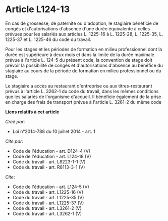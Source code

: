 # Article L124-13

En cas de grossesse, de paternité ou d'adoption, le stagiaire bénéficie de congés et d'autorisations d'absence d'une durée
équivalente à celles prévues pour les salariés aux articles L. 1225-16 à L. 1225-28, L. 1225-35, L. 1225-37 et L. 1225-46 du
code du travail. 

Pour les stages et les périodes de formation en milieu professionnel dont la durée est supérieure à deux mois et dans la
limite de la durée maximale prévue à l'article L. 124-5 du présent code, la convention de stage doit prévoir la possibilité
de congés et d'autorisations d'absence au bénéfice du stagiaire au cours de la période de formation en milieu professionnel
ou du stage. 

Le stagiaire a accès au restaurant d'entreprise ou aux titres-restaurant prévus à l'article L. 3262-1 du code du travail,
dans les mêmes conditions que les salariés de l'organisme d'accueil. Il bénéficie également de la prise en charge des frais
de transport prévue à l'article L. 3261-2 du même code

**Liens relatifs à cet article**

_Créé par_:

  - Loi n°2014-788 du 10 juillet 2014 - art. 1

_Cité par_:

  - Code de l'éducation - art. D124-4 (V)
  - Code de l'éducation - art. L124-18 (V)
  - Code du travail - art. L8223-1-1 (V)
  - Code du travail - art. R8113-3-1 (V)

_Cite_:

  - Code de l'éducation - art. L124-5 (V)
  - Code du travail - art. L1225-16 (V)
  - Code du travail - art. L1225-35 (V)
  - Code du travail - art. L1225-37 (V)
  - Code du travail - art. L3261-2 (V)
  - Code du travail - art. L3262-1 (V)
